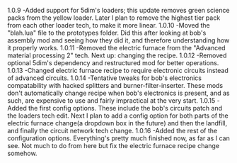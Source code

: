 1.0.9	-Added support for 5dim's loaders; this update removes green science packs from the yellow loader. Later I plan to remove the highest tier pack from each other loader tech, to make it more linear.
1.0.10	-Moved the "blah.lua" file to the prototypes folder. Did this after looking at bob's assembly mod and seeing how they did it, and therefore understanding how it properly works.
1.0.11	-Removed the electric furnace from the "Advanced material processing 2" tech. Next up: changing the recipe.
1.0.12  -Removed optional 5dim's dependency and restructured mod for better operations.
1.0.13  -Changed electric furnace recipe to require electronic circuits instead of advanced circuits.
1.0.14  -Tentative tweaks for bob's electronics compatability with hacked splitters and burner-filter-inserter. These mods don't automatically change recipe when bob's electronics is present, and as such, are expensive to use and fairly impractical at the very start.
1.0.15  -Added the first config options. These include the bob's circuits patch and the loaders tech edit. Next I plan to add a config option for both parts of the electric furnace change(a dropdown box in the future) and then the landfill, and finally the circuit network tech change.
1.0.16  -Added the rest of the configuration options. Everything's pretty much finished now, as far as I can see. Not much to do from here but fix the electric furnace recipe change somehow.